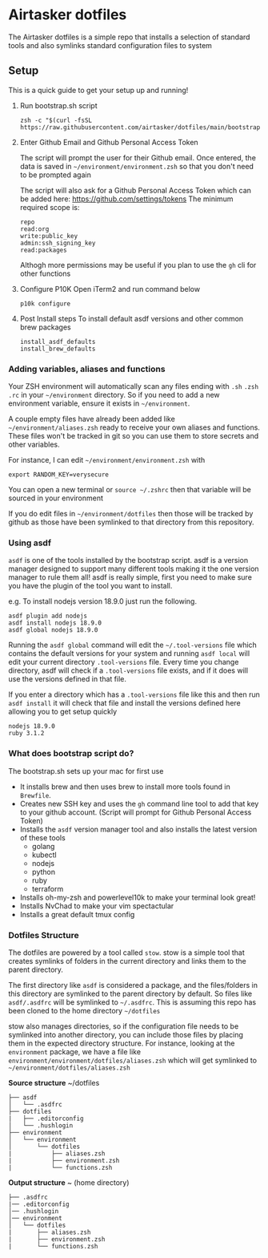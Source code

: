 # Airtasker dotfiles

The Airtasker dotfiles is a simple repo that installs a selection of standard tools and also symlinks standard configuration files to system

## Setup
This is a quick guide to get your setup up and running!

1. Run bootstrap.sh script
    ```
    zsh -c "$(curl -fsSL https://raw.githubusercontent.com/airtasker/dotfiles/main/bootstrap.sh)"
    ```
2. Enter Github Email and Github Personal Access Token
    
    The script will prompt the user for their Github email. Once entered, the data is saved in ```~/environment/environment.zsh``` so that you don't need to be prompted again
    
    The script will also ask for a Github Personal Access Token which can be added here: https://github.com/settings/tokens
    The minimum required scope is:
      ```
      repo
      read:org
      write:public_key
      admin:ssh_signing_key
      read:packages
      ```
    Althogh more permissions may be useful if you plan to use the ```gh``` cli for other functions      

3. Configure P10K
    Open iTerm2 and run command below
    ```
    p10k configure
    ```

4. Post Install steps
    To install default asdf versions and other common brew packages
    ```
    install_asdf_defaults
    install_brew_defaults
    ```

### Adding variables, aliases and functions
Your ZSH environment will automatically scan any files ending with ```.sh``` ```.zsh``` ```.rc``` in your ```~/environment``` directory. So if you need to add a new environment variable, ensure it exists in ```~/environment```. 

A couple empty files have already been added like ```~/environment/aliases.zsh``` ready to receive your own aliases and functions. These files won't be tracked in git so you can use them to store secrets and other variables. 

For instance, I can edit ```~/environment/environment.zsh``` with 
```
export RANDOM_KEY=verysecure
```
You can open a new terminal or ```source ~/.zshrc``` then that variable will be sourced in your environment

If you do edit files in ```~/environment/dotfiles``` then those will be tracked by github as those have been symlinked to that directory from this repository.

### Using asdf 
```asdf``` is one of the tools installed by the bootstrap script. 
asdf is a version manager designed to support many different tools making it the one version manager to rule them all! 
asdf is really simple, first you need to make sure you have the plugin of the tool you want to install.

e.g. To install nodejs version 18.9.0 just run the following. 
```
asdf plugin add nodejs
asdf install nodejs 18.9.0
asdf global nodejs 18.9.0
```
Running the ```asdf global``` command will edit the ```~/.tool-versions``` file which contains the default versions for your system and running ```asdf local``` will edit your current directory ```.tool-versions``` file. Every time you change directory, asdf will check if a ```.tool-versions``` file exists, and if it does will use the versions defined in that file. 

If you enter a directory which has a ```.tool-versions``` file like this and then run ```asdf install``` it will check that file and install the versions defined here allowing you to get setup quickly
```
nodejs 18.9.0
ruby 3.1.2
```


### What does bootstrap script do? 
The bootstrap.sh sets up your mac for first use
* It installs brew and then uses brew to install more tools found in ```Brewfile```. 
* Creates new SSH key and uses the ```gh``` command line tool to add that key to your github account. (Script will prompt for Github Personal Access Token)
* Installs the ```asdf``` version manager tool and also installs the latest version of these tools
    * golang 
    * kubectl 
    * nodejs 
    * python 
    * ruby 
    * terraform
* Installs oh-my-zsh and powerlevel10k to make your terminal look great!
* Installs NvChad to make your vim spectactular
* Installs a great default tmux config 

### Dotfiles Structure
The dotfiles are powered by a tool called `stow`.
stow is a simple tool that creates symlinks of folders in the current directory and links them to the parent directory. 

The first directory like `asdf` is considered a package, and the files/folders in this directory are symlinked to the parent directory by default. So files like `asdf/.asdfrc` will be symlinked to `~/.asdfrc`. This is assuming this repo has been cloned to the home directory `~/dotfiles`

stow also manages directories, so if the configuration file needs to be symlinked into another directory, you can include those files by placing them in the expected directory structure. For instance, looking at the `environment` package, we have a file like `environment/environment/dotfiles/aliases.zsh` which will get symlinked to `~/environment/dotfiles/aliases.zsh`

**Source structure** ~/dotfiles
```
├── asdf
│   └── .asdfrc
├── dotfiles
|   ├── .editorconfig
│   └── .hushlogin
├── environment
│   └── environment
│       └── dotfiles
|           ├── aliases.zsh
|           ├── environment.zsh
|           └── functions.zsh
```
**Output structure** ~ (home directory)
```
├── .asdfrc
|── .editorconfig
│── .hushlogin
│── environment
│   └── dotfiles
|       ├── aliases.zsh
|       ├── environment.zsh
|       └── functions.zsh
```
